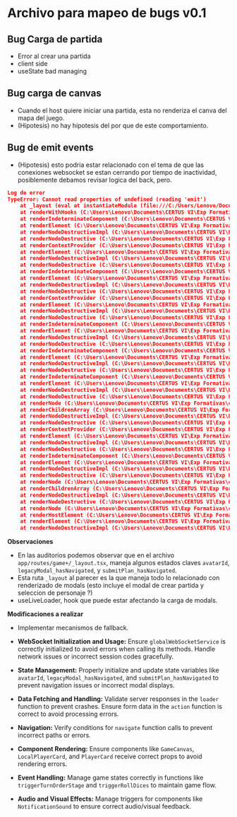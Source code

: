 # Archivo para mapeo de bugs v0.1

## Bug Carga de partida
- Error al crear una partida
- client side
- useState bad managing

## Bug carga de canvas
- Cuando el host quiere iniciar una partida, esta no renderiza el canva del mapa del juego.
- (Hipotesis) no hay hipotesis del por que de este comportamiento.

## Bug de emit events
- (Hipotesis) esto podria estar relacionado con el tema de que las conexiones websocket se estan cerrando por tiempo de inactividad, posiblemente debamos revisar logica del back, pero.
``` json
Log de error
TypeError: Cannot read properties of undefined (reading 'emit')
    at _layout (eval at instantiateModule (file:///C:/Users/Lenovo/Documents/CERTUS%20VI/Exp%20Formativas/challenge-doctums-front-v1/node_modules/vite/dist/node/chunks/dep-BWSbWtLw.js:52963:24), <anonymous>:175:34)
    at renderWithHooks (C:\Users\Lenovo\Documents\CERTUS VI\Exp Formativas\challenge-doctums-front-v1\node_modules\react-dom\cjs\react-dom-server.node.development.js:5724:16)
    at renderIndeterminateComponent (C:\Users\Lenovo\Documents\CERTUS VI\Exp Formativas\challenge-doctums-front-v1\node_modules\react-dom\cjs\react-dom-server.node.development.js:5798:15)
    at renderElement (C:\Users\Lenovo\Documents\CERTUS VI\Exp Formativas\challenge-doctums-front-v1\node_modules\react-dom\cjs\react-dom-server.node.development.js:6023:7)
    at renderNodeDestructiveImpl (C:\Users\Lenovo\Documents\CERTUS VI\Exp Formativas\challenge-doctums-front-v1\node_modules\react-dom\cjs\react-dom-server.node.development.js:6181:11)
    at renderNodeDestructive (C:\Users\Lenovo\Documents\CERTUS VI\Exp Formativas\challenge-doctums-front-v1\node_modules\react-dom\cjs\react-dom-server.node.development.js:6153:14)
    at renderContextProvider (C:\Users\Lenovo\Documents\CERTUS VI\Exp Formativas\challenge-doctums-front-v1\node_modules\react-dom\cjs\react-dom-server.node.development.js:5997:3)
    at renderElement (C:\Users\Lenovo\Documents\CERTUS VI\Exp Formativas\challenge-doctums-front-v1\node_modules\react-dom\cjs\react-dom-server.node.development.js:6094:11)
    at renderNodeDestructiveImpl (C:\Users\Lenovo\Documents\CERTUS VI\Exp Formativas\challenge-doctums-front-v1\node_modules\react-dom\cjs\react-dom-server.node.development.js:6181:11)
    at renderNodeDestructive (C:\Users\Lenovo\Documents\CERTUS VI\Exp Formativas\challenge-doctums-front-v1\node_modules\react-dom\cjs\react-dom-server.node.development.js:6153:14)
    at renderIndeterminateComponent (C:\Users\Lenovo\Documents\CERTUS VI\Exp Formativas\challenge-doctums-front-v1\node_modules\react-dom\cjs\react-dom-server.node.development.js:5852:7)
    at renderElement (C:\Users\Lenovo\Documents\CERTUS VI\Exp Formativas\challenge-doctums-front-v1\node_modules\react-dom\cjs\react-dom-server.node.development.js:6023:7)
    at renderNodeDestructiveImpl (C:\Users\Lenovo\Documents\CERTUS VI\Exp Formativas\challenge-doctums-front-v1\node_modules\react-dom\cjs\react-dom-server.node.development.js:6181:11)
    at renderNodeDestructive (C:\Users\Lenovo\Documents\CERTUS VI\Exp Formativas\challenge-doctums-front-v1\node_modules\react-dom\cjs\react-dom-server.node.development.js:6153:14)
    at renderContextProvider (C:\Users\Lenovo\Documents\CERTUS VI\Exp Formativas\challenge-doctums-front-v1\node_modules\react-dom\cjs\react-dom-server.node.development.js:5997:3)
    at renderElement (C:\Users\Lenovo\Documents\CERTUS VI\Exp Formativas\challenge-doctums-front-v1\node_modules\react-dom\cjs\react-dom-server.node.development.js:6094:11)
    at renderNodeDestructiveImpl (C:\Users\Lenovo\Documents\CERTUS VI\Exp Formativas\challenge-doctums-front-v1\node_modules\react-dom\cjs\react-dom-server.node.development.js:6181:11)
    at renderNodeDestructive (C:\Users\Lenovo\Documents\CERTUS VI\Exp Formativas\challenge-doctums-front-v1\node_modules\react-dom\cjs\react-dom-server.node.development.js:6153:14)
    at renderIndeterminateComponent (C:\Users\Lenovo\Documents\CERTUS VI\Exp Formativas\challenge-doctums-front-v1\node_modules\react-dom\cjs\react-dom-server.node.development.js:5852:7)
    at renderElement (C:\Users\Lenovo\Documents\CERTUS VI\Exp Formativas\challenge-doctums-front-v1\node_modules\react-dom\cjs\react-dom-server.node.development.js:6023:7)
    at renderNodeDestructiveImpl (C:\Users\Lenovo\Documents\CERTUS VI\Exp Formativas\challenge-doctums-front-v1\node_modules\react-dom\cjs\react-dom-server.node.development.js:6181:11)
    at renderNodeDestructive (C:\Users\Lenovo\Documents\CERTUS VI\Exp Formativas\challenge-doctums-front-v1\node_modules\react-dom\cjs\react-dom-server.node.development.js:6153:14)
    at renderIndeterminateComponent (C:\Users\Lenovo\Documents\CERTUS VI\Exp Formativas\challenge-doctums-front-v1\node_modules\react-dom\cjs\react-dom-server.node.development.js:5852:7)
    at renderElement (C:\Users\Lenovo\Documents\CERTUS VI\Exp Formativas\challenge-doctums-front-v1\node_modules\react-dom\cjs\react-dom-server.node.development.js:6023:7)
    at renderNodeDestructiveImpl (C:\Users\Lenovo\Documents\CERTUS VI\Exp Formativas\challenge-doctums-front-v1\node_modules\react-dom\cjs\react-dom-server.node.development.js:6181:11)
    at renderNodeDestructive (C:\Users\Lenovo\Documents\CERTUS VI\Exp Formativas\challenge-doctums-front-v1\node_modules\react-dom\cjs\react-dom-server.node.development.js:6153:14)
    at renderIndeterminateComponent (C:\Users\Lenovo\Documents\CERTUS VI\Exp Formativas\challenge-doctums-front-v1\node_modules\react-dom\cjs\react-dom-server.node.development.js:5852:7)
    at renderElement (C:\Users\Lenovo\Documents\CERTUS VI\Exp Formativas\challenge-doctums-front-v1\node_modules\react-dom\cjs\react-dom-server.node.development.js:6023:7)
    at renderNodeDestructiveImpl (C:\Users\Lenovo\Documents\CERTUS VI\Exp Formativas\challenge-doctums-front-v1\node_modules\react-dom\cjs\react-dom-server.node.development.js:6181:11)
    at renderNodeDestructive (C:\Users\Lenovo\Documents\CERTUS VI\Exp Formativas\challenge-doctums-front-v1\node_modules\react-dom\cjs\react-dom-server.node.development.js:6153:14)
    at renderNode (C:\Users\Lenovo\Documents\CERTUS VI\Exp Formativas\challenge-doctums-front-v1\node_modules\react-dom\cjs\react-dom-server.node.development.js:6336:12)
    at renderChildrenArray (C:\Users\Lenovo\Documents\CERTUS VI\Exp Formativas\challenge-doctums-front-v1\node_modules\react-dom\cjs\react-dom-server.node.development.js:6288:7)
    at renderNodeDestructiveImpl (C:\Users\Lenovo\Documents\CERTUS VI\Exp Formativas\challenge-doctums-front-v1\node_modules\react-dom\cjs\react-dom-server.node.development.js:6218:7)
    at renderNodeDestructive (C:\Users\Lenovo\Documents\CERTUS VI\Exp Formativas\challenge-doctums-front-v1\node_modules\react-dom\cjs\react-dom-server.node.development.js:6153:14)
    at renderContextProvider (C:\Users\Lenovo\Documents\CERTUS VI\Exp Formativas\challenge-doctums-front-v1\node_modules\react-dom\cjs\react-dom-server.node.development.js:5997:3)
    at renderElement (C:\Users\Lenovo\Documents\CERTUS VI\Exp Formativas\challenge-doctums-front-v1\node_modules\react-dom\cjs\react-dom-server.node.development.js:6094:11)
    at renderNodeDestructiveImpl (C:\Users\Lenovo\Documents\CERTUS VI\Exp Formativas\challenge-doctums-front-v1\node_modules\react-dom\cjs\react-dom-server.node.development.js:6181:11)
    at renderNodeDestructive (C:\Users\Lenovo\Documents\CERTUS VI\Exp Formativas\challenge-doctums-front-v1\node_modules\react-dom\cjs\react-dom-server.node.development.js:6153:14)
    at renderIndeterminateComponent (C:\Users\Lenovo\Documents\CERTUS VI\Exp Formativas\challenge-doctums-front-v1\node_modules\react-dom\cjs\react-dom-server.node.development.js:5852:7)
    at renderElement (C:\Users\Lenovo\Documents\CERTUS VI\Exp Formativas\challenge-doctums-front-v1\node_modules\react-dom\cjs\react-dom-server.node.development.js:6023:7)
    at renderNodeDestructiveImpl (C:\Users\Lenovo\Documents\CERTUS VI\Exp Formativas\challenge-doctums-front-v1\node_modules\react-dom\cjs\react-dom-server.node.development.js:6181:11)
    at renderNodeDestructive (C:\Users\Lenovo\Documents\CERTUS VI\Exp Formativas\challenge-doctums-front-v1\node_modules\react-dom\cjs\react-dom-server.node.development.js:6153:14)
    at renderNode (C:\Users\Lenovo\Documents\CERTUS VI\Exp Formativas\challenge-doctums-front-v1\node_modules\react-dom\cjs\react-dom-server.node.development.js:6336:12)
    at renderChildrenArray (C:\Users\Lenovo\Documents\CERTUS VI\Exp Formativas\challenge-doctums-front-v1\node_modules\react-dom\cjs\react-dom-server.node.development.js:6288:7)
    at renderNodeDestructiveImpl (C:\Users\Lenovo\Documents\CERTUS VI\Exp Formativas\challenge-doctums-front-v1\node_modules\react-dom\cjs\react-dom-server.node.development.js:6218:7)
    at renderNodeDestructive (C:\Users\Lenovo\Documents\CERTUS VI\Exp Formativas\challenge-doctums-front-v1\node_modules\react-dom\cjs\react-dom-server.node.development.js:6153:14)
    at renderNode (C:\Users\Lenovo\Documents\CERTUS VI\Exp Formativas\challenge-doctums-front-v1\node_modules\react-dom\cjs\react-dom-server.node.development.js:6336:12)
    at renderHostElement (C:\Users\Lenovo\Documents\CERTUS VI\Exp Formativas\challenge-doctums-front-v1\node_modules\react-dom\cjs\react-dom-server.node.development.js:5708:3)
    at renderElement (C:\Users\Lenovo\Documents\CERTUS VI\Exp Formativas\challenge-doctums-front-v1\node_modules\react-dom\cjs\react-dom-server.node.development.js:6029:5)
    at renderNodeDestructiveImpl (C:\Users\Lenovo\Documents\CERTUS VI\Exp Formativas\challenge-doctums-front-v1\node_modules\react-dom\cjs\react-dom-server.node.development.js:6181:11)
```

**Observaciones**
- En las auditorios podemos observar que en el archivo `app/routes/game+/_layout.tsx`, maneja algunos estados claves `avatarId`, `legacyModal_hasNavigated`, y `submitPlan_hasNavigated`.
- Esta ruta `_layout` al parecer es la que maneja todo lo relacionado con renderizado de modals (esto incluye el modal de crear partida y seleccion de personaje ?)
- useLiveLoader, hook que puede estar afectando la carga de modals.

**Modificaciones a realizar**
- Implementar mecanismos de fallback.

- **WebSocket Initialization and Usage:** Ensure `globalWebSocketService` is correctly initialized to avoid errors when calling its methods. Handle network issues or incorrect session codes gracefully.
- **State Management:** Properly initialize and update state variables like `avatarId`, `legacyModal_hasNavigated`, and `submitPlan_hasNavigated` to prevent navigation issues or incorrect modal displays.
- **Data Fetching and Handling:** Validate server responses in the `loader` function to prevent crashes. Ensure form data in the `action` function is correct to avoid processing errors.
- **Navigation:** Verify conditions for `navigate` function calls to prevent incorrect paths or errors.
- **Component Rendering:** Ensure components like `GameCanvas`, `LocalPlayerCard`, and `PlayerCard` receive correct props to avoid rendering errors.
- **Event Handling:** Manage game states correctly in functions like `triggerTurnOrderStage` and `triggerRollDices` to maintain game flow.
- **Audio and Visual Effects:** Manage triggers for components like `NotificationSound` to ensure correct audio/visual feedback.